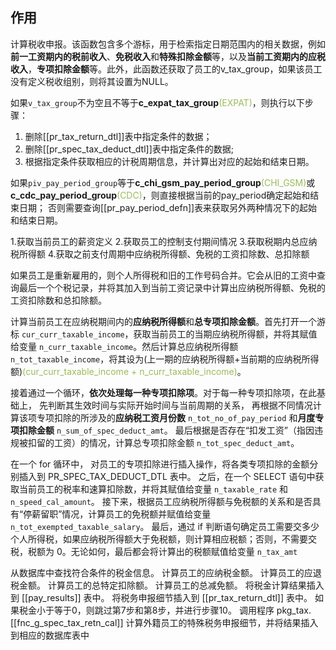 ## 作用
计算税收申报。该函数包含多个游标，用于检索指定日期范围内的相关数据，例如**前一工资期内的税前收入**、**免税收入**和**特殊扣除金额**等，以及**当前工资期内的应税收入**，**专项扣除金额**等。此外，此函数还获取了员工的v_tax_group，如果该员工没有定义税收组别，则将其设置为NULL。

如果`v_tax_group`不为空且不等于**c_expat_tax_group**<font color="#9bbb59">(EXPAT)</font>，则执行以下步骤：
1.  删除[[pr_tax_return_dtl]]表中指定条件的数据；
2.  删除[[pr_spec_tax_deduct_dtl]]表中指定条件的数据;
3.  根据指定条件获取相应的计税周期信息，并计算出对应的起始和结束日期。

如果`piv_pay_period_group`等于**c_chi_gsm_pay_period_group**<font color="#9bbb59">(CHI_GSM)</font>或**c_cdc_pay_period_group**<font color="#9bbb59">(CDC)</font>，则直接根据当前的pay_period确定起始和结束日期； 否则需要查询[[pr_pay_period_defn]]表来获取另外两种情况下的起始和结束日期。

1.获取当前员工的薪资定义 
2.获取员工的控制支付期间情况 
3.获取税期内总应纳税所得额 
4.获取之前支付周期中应纳税所得额、免税的工资扣除数、总扣除额

如果员工是重新雇用的，则个人所得税和旧的工作号码合并。它会从旧的工资中查询最后一个个税记录，并将其加入到当前工资记录中计算出应纳税所得额、免税的工资扣除数和总扣除额。

计算当前员工在应纳税期间内的**应纳税所得额**和**总专项扣除金额**。首先打开一个游标 `cur_curr_taxable_income`，获取当前员工的当期应纳税所得额，并将其赋值给变量 `n_curr_taxable_income`。然后计算总应纳税所得额 `n_tot_taxable_income`，将其设为(上一期的应纳税所得额+当前期的应纳税所得额)<font color="#9bbb59">(cur_curr_taxable_income + n_curr_taxable_income)</font>。

接着通过一个循环，**依次处理每一种专项扣除项**。对于每一种专项扣除项，在此基础上，
先判断其生效时间与实际开始时间与当前周期的关系，
再根据不同情况计算该项专项扣除的所涉及的**应纳税工资月份数** `n_tot_no_of_pay_period` 和**月度专项扣除金额** `n_sum_of_spec_deduct_amt`。
最后根据是否存在“扣发工资”（指因违规被扣留的工资）的情况，计算总专项扣除金额 `n_tot_spec_deduct_amt`。

在一个 for 循环中，
对员工的专项扣除进行插入操作，将各类专项扣除的金额分别插入到 PR_SPEC_TAX_DEDUCT_DTL 表中。
之后，在一个 SELECT 语句中获取当前员工的税率和速算扣除数，并将其赋值给变量 `n_taxable_rate` 和 `n_speed_cal_amount`。
接下来，根据员工应纳税所得额与免税额的关系和是否具有“停薪留职”情况，计算员工的免税额并赋值给变量 `n_tot_exempted_taxable_salary`。
最后，通过 if 判断语句确定员工需要交多少个人所得税，如果应纳税所得额大于免税额，则计算相应税额；否则，不需要交税，税额为 0。无论如何，最后都会将计算出的税额赋值给变量 `n_tax_amt`


从数据库中查找符合条件的税金信息。
计算员工的应纳税金额。
计算员工的应退税金额。
计算员工的总特定扣除额。
计算员工的总减免额。
将税金计算结果插入到 [[pay_results]] 表中。
将税务申报细节插入到 [[pr_tax_return_dtl]] 表中。
如果税金小于等于0，则跳过第7步和第8步，并进行步骤10。
调用程序 pkg_tax.[[fnc_g_spec_tax_retn_cal]] 计算外籍员工的特殊税务申报细节，并将结果插入到相应的数据库表中